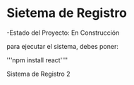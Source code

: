<h1> Sietema de Registro</h1>

-Estado del Proyecto: En Construcción

para ejecutar el sistema, debes poner:

'''npm install react''''

Sistema de Registro 2
